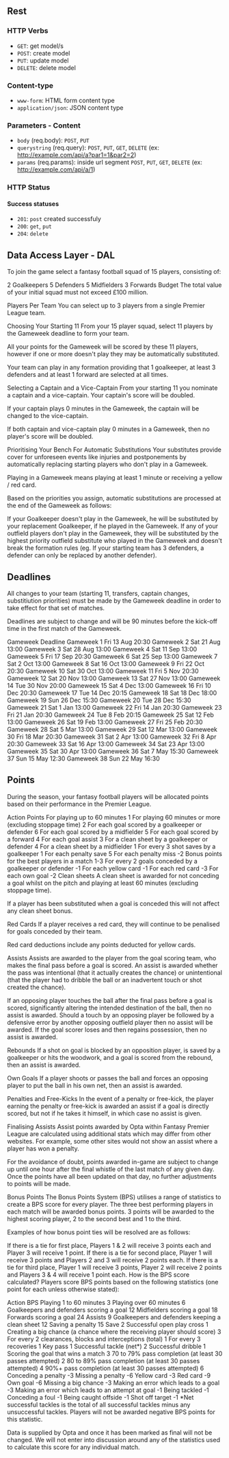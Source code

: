 ## Rest
### HTTP Verbs
- `GET`: get model/s
- `POST`: create model
- `PUT`: update model
- `DELETE`: delete model

### Content-type
- `www-form`: HTML form content type
- `application/json`: JSON content type

### Parameters - Content
- `body` (req.body): `POST`, `PUT`
- `querystring` (req.query): `POST`, `PUT`, `GET`, `DELETE` (ex: http://example.com/api/a?par1=1&par2=2) 
- `params` (req.params): inside url segment `POST`, `PUT`, `GET`, `DELETE` (ex: http://example.com/api/a/1)

### HTTP Status
#### Success statuses
- `201`: `post` created successfuly
- `200`: `get`, `put`
- `204`: `delete`

## Data Access Layer - DAL



To join the game select a fantasy football squad of 15 players, consisting of:

2 Goalkeepers
5 Defenders
5 Midfielders
3 Forwards
Budget
The total value of your initial squad must not exceed £100 million.

Players Per Team
You can select up to 3 players from a single Premier League team.





Choosing Your Starting 11
From your 15 player squad, select 11 players by the Gameweek deadline to form your team.

All your points for the Gameweek will be scored by these 11 players, however if one or more doesn't play they may be automatically substituted.

Your team can play in any formation providing that 1 goalkeeper, at least 3 defenders and at least 1 forward are selected at all times.

Selecting a Captain and a Vice-Captain
From your starting 11 you nominate a captain and a vice-captain. Your captain's score will be doubled.

If your captain plays 0 minutes in the Gameweek, the captain will be changed to the vice-captain.

If both captain and vice-captain play 0 minutes in a Gameweek, then no player's score will be doubled.

Prioritising Your Bench For Automatic Substitutions
Your substitutes provide cover for unforeseen events like injuries and postponements by automatically replacing starting players who don't play in a Gameweek.

Playing in a Gameweek means playing at least 1 minute or receiving a yellow / red card.

Based on the priorities you assign, automatic substitutions are processed at the end of the Gameweek as follows:

If your Goalkeeper doesn't play in the Gameweek, he will be substituted by your replacement Goalkeeper, if he played in the Gameweek.
If any of your outfield players don't play in the Gameweek, they will be substituted by the highest priority outfield substitute who played in the Gameweek and doesn't break the formation rules (eg. If your starting team has 3 defenders, a defender can only be replaced by another defender).

## Deadlines
All changes to your team (starting 11, transfers, captain changes, substitiution priorities) must be made by the Gameweek deadline in order to take effect for that set of matches.

Deadlines are subject to change and will be 90 minutes before the kick-off time in the first match of the Gameweek.

Gameweek	Deadline
Gameweek 1	Fri 13 Aug 20:30
Gameweek 2	Sat 21 Aug 13:00
Gameweek 3	Sat 28 Aug 13:00
Gameweek 4	Sat 11 Sep 13:00
Gameweek 5	Fri 17 Sep 20:30
Gameweek 6	Sat 25 Sep 13:00
Gameweek 7	Sat 2 Oct 13:00
Gameweek 8	Sat 16 Oct 13:00
Gameweek 9	Fri 22 Oct 20:30
Gameweek 10	Sat 30 Oct 13:00
Gameweek 11	Fri 5 Nov 20:30
Gameweek 12	Sat 20 Nov 13:00
Gameweek 13	Sat 27 Nov 13:00
Gameweek 14	Tue 30 Nov 20:00
Gameweek 15	Sat 4 Dec 13:00
Gameweek 16	Fri 10 Dec 20:30
Gameweek 17	Tue 14 Dec 20:15
Gameweek 18	Sat 18 Dec 18:00
Gameweek 19	Sun 26 Dec 15:30
Gameweek 20	Tue 28 Dec 15:30
Gameweek 21	Sat 1 Jan 13:00
Gameweek 22	Fri 14 Jan 20:30
Gameweek 23	Fri 21 Jan 20:30
Gameweek 24	Tue 8 Feb 20:15
Gameweek 25	Sat 12 Feb 13:00
Gameweek 26	Sat 19 Feb 13:00
Gameweek 27	Fri 25 Feb 20:30
Gameweek 28	Sat 5 Mar 13:00
Gameweek 29	Sat 12 Mar 13:00
Gameweek 30	Fri 18 Mar 20:30
Gameweek 31	Sat 2 Apr 13:00
Gameweek 32	Fri 8 Apr 20:30
Gameweek 33	Sat 16 Apr 13:00
Gameweek 34	Sat 23 Apr 13:00
Gameweek 35	Sat 30 Apr 13:00
Gameweek 36	Sat 7 May 15:30
Gameweek 37	Sun 15 May 12:30
Gameweek 38	Sun 22 May 16:30



## Points
During the season, your fantasy football players will be allocated points based on their performance in the Premier League.

Action	Points
For playing up to 60 minutes	1
For playing 60 minutes or more (excluding stoppage time)	2
For each goal scored by a goalkeeper or defender	6
For each goal scored by a midfielder	5
For each goal scored by a forward	4
For each goal assist	3
For a clean sheet by a goalkeeper or defender	4
For a clean sheet by a midfielder	1
For every 3 shot saves by a goalkeeper	1
For each penalty save	5
For each penalty miss	-2
Bonus points for the best players in a match	1-3
For every 2 goals conceded by a goalkeeper or defender	-1
For each yellow card	-1
For each red card	-3
For each own goal	-2
Clean sheets
A clean sheet is awarded for not conceding a goal whilst on the pitch and playing at least 60 minutes (excluding stoppage time).

If a player has been substituted when a goal is conceded this will not affect any clean sheet bonus.

Red Cards
If a player receives a red card, they will continue to be penalised for goals conceded by their team.

Red card deductions include any points deducted for yellow cards.

Assists
Assists are awarded to the player from the goal scoring team, who makes the final pass before a goal is scored. An assist is awarded whether the pass was intentional (that it actually creates the chance) or unintentional (that the player had to dribble the ball or an inadvertent touch or shot created the chance).

If an opposing player touches the ball after the final pass before a goal is scored, significantly altering the intended destination of the ball, then no assist is awarded. Should a touch by an opposing player be followed by a defensive error by another opposing outfield player then no assist will be awarded. If the goal scorer loses and then regains possession, then no assist is awarded.

Rebounds
If a shot on goal is blocked by an opposition player, is saved by a goalkeeper or hits the woodwork, and a goal is scored from the rebound, then an assist is awarded.

Own Goals
If a player shoots or passes the ball and forces an opposing player to put the ball in his own net, then an assist is awarded.

Penalties and Free-Kicks
In the event of a penalty or free-kick, the player earning the penalty or free-kick is awarded an assist if a goal is directly scored, but not if he takes it himself, in which case no assist is given.

Finalising Assists
Assist points awarded by Opta within Fantasy Premier League are calculated using additional stats which may differ from other websites. For example, some other sites would not show an assist where a player has won a penalty.

For the avoidance of doubt, points awarded in-game are subject to change up until one hour after the final whistle of the last match of any given day. Once the points have all been updated on that day, no further adjustments to points will be made.

Bonus Points
The Bonus Points System (BPS) utilises a range of statistics to create a BPS score for every player. The three best performing players in each match will be awarded bonus points. 3 points will be awarded to the highest scoring player, 2 to the second best and 1 to the third.

Examples of how bonus point ties will be resolved are as follows:

If there is a tie for first place, Players 1 & 2 will receive 3 points each and Player 3 will receive 1 point.
If there is a tie for second place, Player 1 will receive 3 points and Players 2 and 3 will receive 2 points each.
If there is a tie for third place, Player 1 will receive 3 points, Player 2 will receive 2 points and Players 3 & 4 will receive 1 point each.
How is the BPS score calculated?
Players score BPS points based on the following statistics (one point for each unless otherwise stated):

Action	BPS
Playing 1 to 60 minutes	3
Playing over 60 minutes	6
Goalkeepers and defenders scoring a goal	12
Midfielders scoring a goal	18
Forwards scoring a goal	24
Assists	9
Goalkeepers and defenders keeping a clean sheet	12
Saving a penalty	15
Save	2
Successful open play cross	1
Creating a big chance (a chance where the receiving player should score)	3
For every 2 clearances, blocks and interceptions (total)	1
For every 3 recoveries	1
Key pass	1
Successful tackle (net*)	2
Successful dribble	1
Scoring the goal that wins a match	3
70 to 79% pass completion (at least 30 passes attempted)	2
80 to 89% pass completion (at least 30 passes attempted)	4
90%+ pass completion (at least 30 passes attempted)	6
Conceding a penalty	-3
Missing a penalty	-6
Yellow card	-3
Red card	-9
Own goal	-6
Missing a big chance	-3
Making an error which leads to a goal	-3
Making an error which leads to an attempt at goal	-1
Being tackled	-1
Conceding a foul	-1
Being caught offside	-1
Shot off target	-1
*Net successful tackles is the total of all successful tackles minus any unsuccessful tackles. Players will not be awarded negative BPS points for this statistic.

Data is supplied by Opta and once it has been marked as final will not be changed. We will not enter into discussion around any of the statistics used to calculate this score for any individual match.
